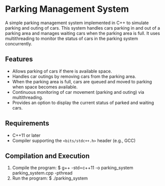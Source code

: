 # Parking Management System

A simple parking management system implemented in C++ to simulate parking and outing of cars. This system handles cars parking in and out of a parking area and manages waiting cars when the parking area is full. It uses multithreading to monitor the status of cars in the parking system concurrently.

## Features

- Allows parking of cars if there is available space.
- Handles car outings by removing cars from the parking area.
- When the parking area is full, cars are queued and moved to parking when space becomes available.
- Continuous monitoring of car movement (parking and outing) via multithreading.
- Provides an option to display the current status of parked and waiting cars.

## Requirements

- C++11 or later
- Compiler supporting the `<bits/stdc++.h>` header (e.g., GCC)

## Compilation and Execution
1. Compile the program:
    $ g++ -std=c++11 -o parking_system parking_system.cpp -pthread
2. Run the program:
    $ ./parking_system